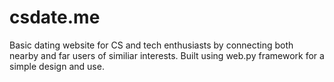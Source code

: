 # csdate.me
Basic dating website for CS and tech enthusiasts by connecting both nearby and far users of similiar interests. Built using web.py framework for a simple design and use.
